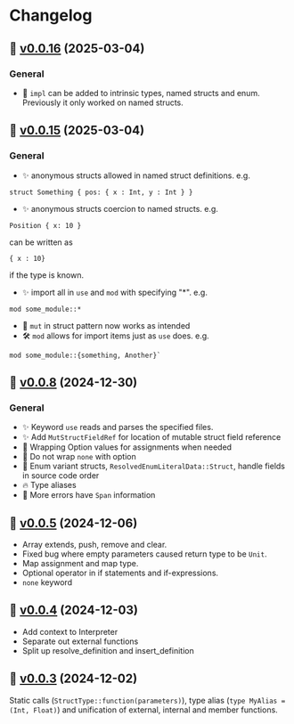 # Changelog

## 🔖 [v0.0.16](https://github.com/swamp/script/releases/tag/v0.0.16) (2025-03-04)


### General

* 🐞 `impl` can be added to intrinsic types, named structs and enum. Previously it only worked on named structs.

## 🔖 [v0.0.15](https://github.com/swamp/script/releases/tag/v0.0.15) (2025-03-04)


### General

* ✨ anonymous structs allowed in named struct definitions. e.g.
```swamp
struct Something { pos: { x : Int, y : Int } }
```
* ✨ anonymous structs coercion to named structs. e.g.

```swamp
Position { x: 10 }
```
can be written as

```swamp
{ x : 10}
```
if the type is known.
* ✨ import all in `use` and `mod` with specifying "*". e.g.

```swamp
mod some_module::*
```
* 🐞 `mut` in struct pattern now works as intended
* 🛠️ `mod` allows for import items just as `use` does. e.g.

```swamp
mod some_module::{something, Another}`
```

## 🔖 [v0.0.8](https://github.com/swamp/script/releases/tag/v0.0.8) (2024-12-30)


### General

* ✨ Keyword `use` reads and parses the specified files.
* ✨ Add `MutStructFieldRef` for location of mutable struct field reference
* 🐞 Wrapping Option values for assignments when needed
* 🐞 Do not wrap `none` with option
* 🐞 Enum variant structs, `ResolvedEnumLiteralData::Struct`, handle fields in source code order
* 🔥 Type aliases
* 🎨 More errors have `Span` information

## 🔖 [v0.0.5](https://github.com/swamp/script/releases/tag/v0.0.5) (2024-12-06)

- Array extends, push, remove and clear.
- Fixed bug where empty parameters caused return type to be `Unit`.
- Map assignment and map type.
- Optional operator in if statements and if-expressions.
- `none` keyword

## 🔖 [v0.0.4](https://github.com/swamp/script/releases/tag/v0.0.4) (2024-12-03)

- Add context to Interpreter
- Separate out external functions
- Split up resolve_definition and insert_definition

## 🔖 [v0.0.3](https://github.com/swamp/script/releases/tag/v0.0.3) (2024-12-02)

Static calls (`StructType::function(parameters)`), type alias (`type MyAlias = (Int, Float)`) and unification of external, internal and member functions.
